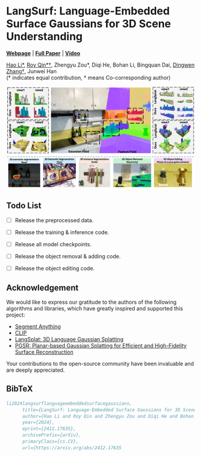 # LangSurf: Language-Embedded Surface Gaussians for 3D Scene Understanding
[**Webpage**](https://langsurf.github.io/) | [**Full Paper**](https://arxiv.org/pdf/2412.17635) | [**Video**](https://www.youtube.com/watch?v=jU83kljQaR0&t=2s)<br>

[Hao Li*](https://lifuguan.github.io/), [Roy Qin*†](https://minghanqin.github.io/), Zhengyu Zou*, Diqi He, Bohan Li, Bingquan Dai, [Dingwen Zhang†](https://vision-intelligence.com.cn), Junwei Han<br>(\* indicates equal contribution, † means Co-corresponding author)<br>

![Teaser image](assets/teaser.png)

## Todo List
- [ ] Release the preprocessed data.
- [ ] Release the training & inference code.
- [ ] Release all model checkpoints.
- [ ] Release the object removal & adding code.
- [ ] Release the object editing code.



## Acknowledgement
We would like to express our gratitude to the authors of the following algorithms and libraries, which have greatly inspired and supported this project:

- [Segment Anything](https://github.com/facebookresearch/segment-anything)
- [CLIP](https://arxiv.org/abs/2103.00020)
- [LangSplat: 3D Language Gaussian Splatting](https://github.com/minghanqin/LangSplat)
- [PGSR: Planar-based Gaussian Splatting for Efficient and High-Fidelity Surface Reconstruction](https://github.com/zju3dv/PGSR)


Your contributions to the open-source community have been invaluable and are deeply appreciated.

## BibTeX

```bibtex
li2024langsurflanguageembeddedsurfacegaussians,
      title={LangSurf: Language-Embedded Surface Gaussians for 3D Scene Understanding}, 
      author={Hao Li and Roy Qin and Zhengyu Zou and Diqi He and Bohan Li and Bingquan Dai and Dingewn Zhang and Junwei Han},
      year={2024},
      eprint={2412.17635},
      archivePrefix={arXiv},
      primaryClass={cs.CV},
      url={https://arxiv.org/abs/2412.17635
```
